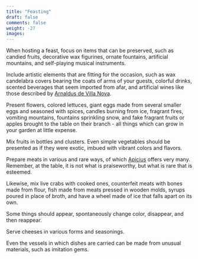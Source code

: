 ```yaml
---
title: "Feasting"
draft: false
comments: false
weight: -27
images:
---
```


When hosting a feast, focus on items that can be preserved, such as candied fruits, decorative wax figurines, ornate fountains, artificial mountains, and self-playing musical instruments.

Include artistic elements that are fitting for the occasion, such as wax candelabra covers bearing the coats of arms of your guests, colorful drinks, scented beverages that seem imported from afar, and artificial wines like those described by [Arnaldus de Villa Nova](https://en.wikipedia.org/wiki/Arnaldus_de_Villa_Nova).

Present flowers, colored lettuces, giant eggs made from several smaller eggs and seasoned with spices, candles burning from ice, fragrant fires, vomiting mountains, fountains sprinkling snow, and fake fragrant fruits or apples brought to the table on their branch - all things which can grow in your garden at little expense.

Mix fruits in bottles and clusters. Even simple vegetables should be presented as if they were exotic, imbued with vibrant colors and flavors.

Prepare meats in various and rare ways, of which [Apicius](https://en.wikipedia.org/wiki/Apicius) offers very many. Remember, at the table, it is not what is praiseworthy, but what is rare that is esteemed.

Likewise, mix live crabs with cooked ones, counterfeit meats with bones made from flour, fish made from meats pressed in wooden molds, syrups poured in place of broth, and have a wheel made of ice that falls apart on its own.

Some things should appear, spontaneously change color, disappear, and then reappear.

Serve cheeses in various forms and seasonings.

Even the vessels in which dishes are carried can be made from unusual materials, such as imitation gems.